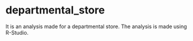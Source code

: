 # departmental_store
It is an analysis made for a departmental store. The analysis is made using R-Studio.
